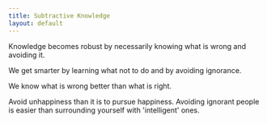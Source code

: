```yaml
---
title: Subtractive Knowledge
layout: default
---
```


Knowledge becomes robust by necessarily knowing what is wrong and
avoiding it.

We get smarter by learning what not to do and by avoiding ignorance.

We know what is wrong better than what is right.

Avoid unhappiness than it is to pursue happiness. Avoiding ignorant
people is easier than surrounding yourself with \'intelligent\' ones.
